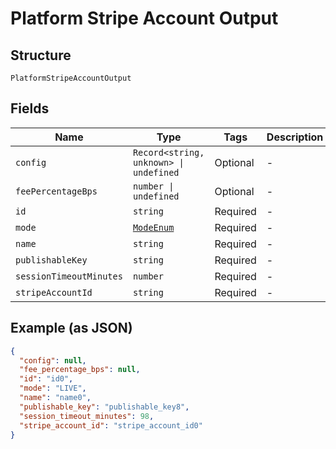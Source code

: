 
# Platform Stripe Account Output

## Structure

`PlatformStripeAccountOutput`

## Fields

| Name | Type | Tags | Description |
|  --- | --- | --- | --- |
| `config` | `Record<string, unknown> \| undefined` | Optional | - |
| `feePercentageBps` | `number \| undefined` | Optional | - |
| `id` | `string` | Required | - |
| `mode` | [`ModeEnum`](../../doc/models/mode-enum.md) | Required | - |
| `name` | `string` | Required | - |
| `publishableKey` | `string` | Required | - |
| `sessionTimeoutMinutes` | `number` | Required | - |
| `stripeAccountId` | `string` | Required | - |

## Example (as JSON)

```json
{
  "config": null,
  "fee_percentage_bps": null,
  "id": "id0",
  "mode": "LIVE",
  "name": "name0",
  "publishable_key": "publishable_key8",
  "session_timeout_minutes": 98,
  "stripe_account_id": "stripe_account_id0"
}
```

